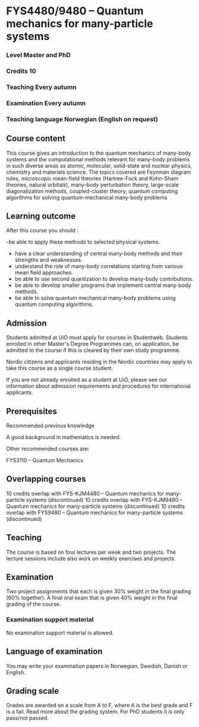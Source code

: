 # FYS4480/9480 – Quantum mechanics for many-particle systems

### Level Master and PhD
### Credits 10
### Teaching Every autumn
### Examination Every autumn
### Teaching language Norwegian (English on request)


## Course content

This course gives an introduction to the quantum mechanics of
many-body systems and the computational methods relevant for many-body
problems in such diverse areas as atomic, molecular, solid-state and
nuclear physics, chemistry and materials science. The topics covered
are Feynman diagram rules, microscopic mean-field theories
(Hartree-Fock and Kohn-Sham theories, natural orbitals), many-body
perturbation theory, large-scale diagonalization methods,
coupled-cluster theory, quantum computing algorithms for solving
quantum-mechanical many-body problems


## Learning outcome

After this course you should :

-be able to apply these methods to selected physical systems.
- have a clear understanding of central many-body methods and their strengths and weaknesses.
- understand the role of many-body correlations starting from various mean field approaches.
- be able to use second quantization to develop many-body contributions.
- be able to develop smaller programs that implement central many-body methods.
- be able to solve quantum mechanical many-body problems using quantum computing algorithms.
## Admission

Students admitted at UiO must apply for courses in
Studentweb. Students enrolled in other Master's Degree Programmes can,
on application, be admitted to the course if this is cleared by their
own study programme.

Nordic citizens and applicants residing in the Nordic countries may
apply to take this course as a single course student.

If you are not already enrolled as a student at UiO, please see our
information about admission requirements and procedures for
international applicants.

## Prerequisites

Recommended previous knowledge

A good background in mathematics is needed.

Other recommended courses are:

FYS3110 – Quantum Mechanics


## Overlapping courses

10 credits overlap with FYS-KJM4480 – Quantum mechanics for many-particle systems (discontinued)
10 credits overlap with FYS-KJM9480 – Quantum mechanics for many-particle systems (discontinued)
10 credits overlap with FYS9480 – Quantum mechanics for many-particle systems (discontinued)


## Teaching

The course is based on four lectures per week and two projects. The lecture sessions include also work on weekly exercises and projects. 

## Examination

Two project assignments that each is given 30% weight in the final grading (60% together).
A final oral exam that is given 40% weight in the final grading of the course.


### Examination support material

No examination support material is allowed.

## Language of examination

You may write your examination papers in Norwegian, Swedish, Danish or English.

## Grading scale

Grades are awarded on a scale from A to F, where A is the best grade and F is a fail. Read more about the grading system. For PhD students it is only pass/not passed.

